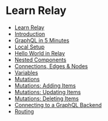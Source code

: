 Learn Relay 
=============

* [Learn Relay](learn-relay.md)
* [Introduction](introduction.md)
* [GraphQL in 5 Minutes](graphql-in-5-minutes.md)
* [Local Setup](local-setup.md)
* [Hello World in Relay](hello-world-in-relay.md)
* [Nested Components](nested-components.md)
* [Connections, Edges & Nodes](connections-edges-nodes.md)
* [Variables](variables.md)
* [Mutations](mutations.md)
* [Mutations: Adding Items](mutations-adding-items.md)
* [Mutations: Updating Items](mutations-updating-items.md)
* [Mutations: Deleting Items](mutations-deleting-items.md)
* [Connecting to a GraphQL Backend](connecting-to-a-graphql-server.md)
* [Routing](routing.md)
